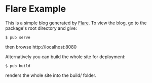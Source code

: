 Flare Example
=============

This is a simple blog generated by [Flare](https://github.com/gmosx/dart-flare).
To view the blog, go to the package's root directory and give:

```
$ pub serve
```

then browse http://localhost:8080

Alternatively you can build the whole site for deployment:

```
$ pub build
```

renders the whole site into the build/ folder.
